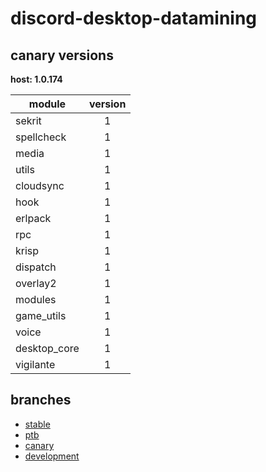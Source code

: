 # discord-desktop-datamining

## canary versions

**host: 1.0.174**

| module | version |
| ------ | :-----: |
| sekrit | 1 |
| spellcheck | 1 |
| media | 1 |
| utils | 1 |
| cloudsync | 1 |
| hook | 1 |
| erlpack | 1 |
| rpc | 1 |
| krisp | 1 |
| dispatch | 1 |
| overlay2 | 1 |
| modules | 1 |
| game_utils | 1 |
| voice | 1 |
| desktop_core | 1 |
| vigilante | 1 |

## branches

- [stable](https://github.com/OpenAsar/discord-desktop-datamining/tree/stable)
- [ptb](https://github.com/OpenAsar/discord-desktop-datamining/tree/ptb)
- [canary](https://github.com/OpenAsar/discord-desktop-datamining/tree/canary)
- [development](https://github.com/OpenAsar/discord-desktop-datamining/tree/development)